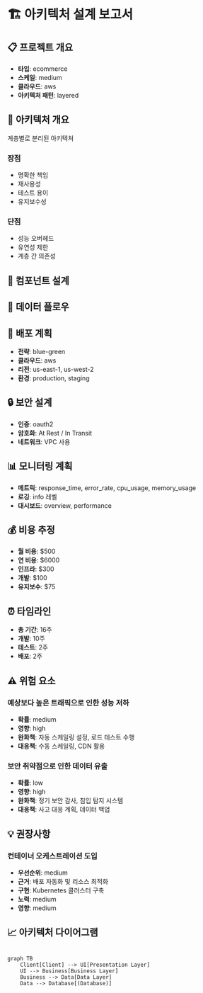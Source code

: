
# 🏗️ 아키텍처 설계 보고서

## 📋 프로젝트 개요
- **타입**: ecommerce
- **스케일**: medium
- **클라우드**: aws
- **아키텍처 패턴**: layered

## 🎯 아키텍처 개요
계층별로 분리된 아키텍처

### 장점
- 명확한 책임
- 재사용성
- 테스트 용이
- 유지보수성

### 단점
- 성능 오버헤드
- 유연성 제한
- 계층 간 의존성

## 🧩 컴포넌트 설계


## 🔄 데이터 플로우


## 🚀 배포 계획
- **전략**: blue-green
- **클라우드**: aws
- **리전**: us-east-1, us-west-2
- **환경**: production, staging

## 🔒 보안 설계
- **인증**: oauth2
- **암호화**: At Rest / In Transit
- **네트워크**: VPC 사용

## 📊 모니터링 계획
- **메트릭**: response_time, error_rate, cpu_usage, memory_usage
- **로깅**: info 레벨
- **대시보드**: overview, performance

## 💰 비용 추정
- **월 비용**: $500
- **연 비용**: $6000
- **인프라**: $300
- **개발**: $100
- **유지보수**: $75

## ⏰ 타임라인
- **총 기간**: 16주
- **개발**: 10주
- **테스트**: 2주
- **배포**: 2주

## ⚠️ 위험 요소

### 예상보다 높은 트래픽으로 인한 성능 저하
- **확률**: medium
- **영향**: high
- **완화책**: 자동 스케일링 설정, 로드 테스트 수행
- **대응책**: 수동 스케일링, CDN 활용


### 보안 취약점으로 인한 데이터 유출
- **확률**: low
- **영향**: high
- **완화책**: 정기 보안 감사, 침입 탐지 시스템
- **대응책**: 사고 대응 계획, 데이터 백업


## 💡 권장사항

### 컨테이너 오케스트레이션 도입
- **우선순위**: medium
- **근거**: 배포 자동화 및 리소스 최적화
- **구현**: Kubernetes 클러스터 구축
- **노력**: medium
- **영향**: medium


## 📈 아키텍처 다이어그램
```mermaid

graph TB
    Client[Client] --> UI[Presentation Layer]
    UI --> Business[Business Layer]
    Business --> Data[Data Layer]
    Data --> Database[(Database)]

```
